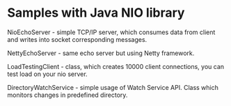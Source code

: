# Samples with Java NIO library

NioEchoServer - simple TCP/IP server, which consumes data from client and writes into socket corresponding messages.

NettyEchoServer - same echo server but using Netty framework.

LoadTestingClient - class, which creates 10000 client connections, you can test load on your nio server.

DirectoryWatchService - simple usage of Watch Service API. Class which monitors changes in predefined directory.

